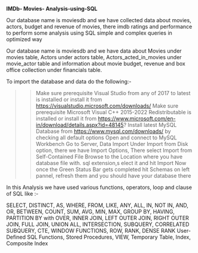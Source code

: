 **IMDb- Movies- Analysis-using-SQL**

Our database name is moviesdb and we have collected data about movies, actors, budget and revenue of movies, there imdb ratings and performance to perform some analysis using SQL simple and complex queries in optimized way 

Our database name is moviesdb and we have data about Movies under movies table, Actors under actors table, Actors_acted_in_movies under movie_actor table and information about movie budget, revenue and box office collection under financials table. 

To import the database and data do the following:- 

>> Make sure prerequisite Visual Studio from any of 2017 to latest is installed or install it from https://visualstudio.microsoft.com/downloads/
>> Make sure prerequisite Microsoft Visual C++ 2015-2022 Redistributable is installed or install it from https://www.microsoft.com/en-in/download/details.aspx?id=48145?
>> Install latest MySQL Database from https://www.mysql.com/downloads/ by checking all default options
>> Open and connect to MySQL Workbench
>> Go to Server, Data Import 
>> Under Import from Disk option, there we have Import Options, There select Import from Self-Contained File
>> Browse to the Location where you have database file with. sql extension,s elect it and hit Import 
>> Now once the Green Status Bar gets completed hit Schemas on left pannel, refresh them and you should have your database there 

In this Analysis we have used various functions, operators, loop and clause of SQL like :-

SELECT, DISTINCT, AS, WHERE, FROM, LIKE, ANY, ALL, IN, NOT IN, AND, OR, BETWEEN, COUNT, SUM, AVG, MIN, MAX, GROUP BY, HAVING, PARTITION BY with OVER, INNER JOIN, LEFT OUTER JOIN, RIGHT OUTER JOIN, FULL JOIN, UNION ALL, INTERSECTION, SUBQUERY, CORRELATED SUBQUERY, CTE, WINDOW FUNCTIONS, ROW, RANK, DENSE RANK
User-Defined SQL Functions, Stored Procedures, VIEW, Temporary Table, Index, Composite Index 

